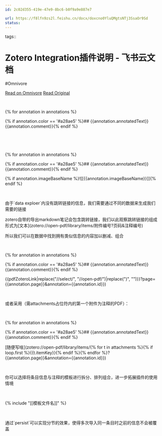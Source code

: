 ```yaml
---
id: 2c02d355-419e-47e9-8bc6-b0f9a9e887e7

url: https://f8lfn9zs2l.feishu.cn/docx/doxcno0YluQMgtsNTj3SsaOr9Sd
status:
---
```



tags:: 

# Zotero Integration插件说明 - 飞书云文档
#Omnivore

[Read on Omnivore](https://omnivore.app/me/zotero-integration-190b97e27f5)
[Read Original](https://f8lfn9zs2l.feishu.cn/docx/doxcno0YluQMgtsNTj3SsaOr9Sd)

​

{% for annotation in annotations %}​

{% if annotation.color == '#a28ae5' %}## {{annotation.annotatedText}}{{annotation.comment}}{% endif %}​

​

​

{% for annotation in annotations %}​

{% if annotation.color == '#a28ae5' %}## {{annotation.annotatedText}}{{annotation.comment}}{% endif %}​

{% if annotation.imageBaseName %}!\[\[{{annotation.imageBaseName}}\]\]{% endif %}​

​

由于\`data exploer\`内没有跳转链接的信息，我们需要通过不同的数据来生成我们需要的链接​

zotero自带的导出markdown笔记会包含跳转链接，我们以此观察跳转链接的组成形式为\[文本\](zotero://open-pdf/library/items/附件编号?页码&注释编号)​

所以我们可以在数据中找到拥有类似信息的内容加以删减、组合​

​

{% for annotation in annotations %}​

{% if annotation.color == '#a28ae5' %}## {{annotation.annotatedText}}{{annotation.comment}}{% endif %}​

{{pdfZoteroLink|replace("//select/", "//open-pdf/")|replace(")", "")}}?page={{annotation.page}}&annotation={{annotation.id}})​

​

或者采用（需attachments占位符内的第一个附件为注释的PDF）：​

​

{% for annotation in annotations %}​

{% if annotation.color == '#a28ae5' %}## {{annotation.annotatedText}}{{annotation.comment}}{% endif %}​

\[随便写啥\](zotero://open-pdf/library/items/{% for t in attachments %}{% if loop.first %}{{t.itemKey}}{% endif %}{% endfor %}?{{annotation.page}}&annotation={{annotation.id}})​

​

你可以选择将条目信息与注释的模板进行拆分、排列组合，进一步拓展插件的使用情境​

​

{% include "\[\[模板文件名\]\]" %}​

​

通过\`persist\`可以实现分节的效果，使得多次导入同一条目时之前的信息不会被覆盖​

